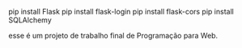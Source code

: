 pip install Flask
pip install flask-login
pip install flask-cors
pip install SQLAlchemy

esse é um projeto de trabalho final de Programação para Web.
